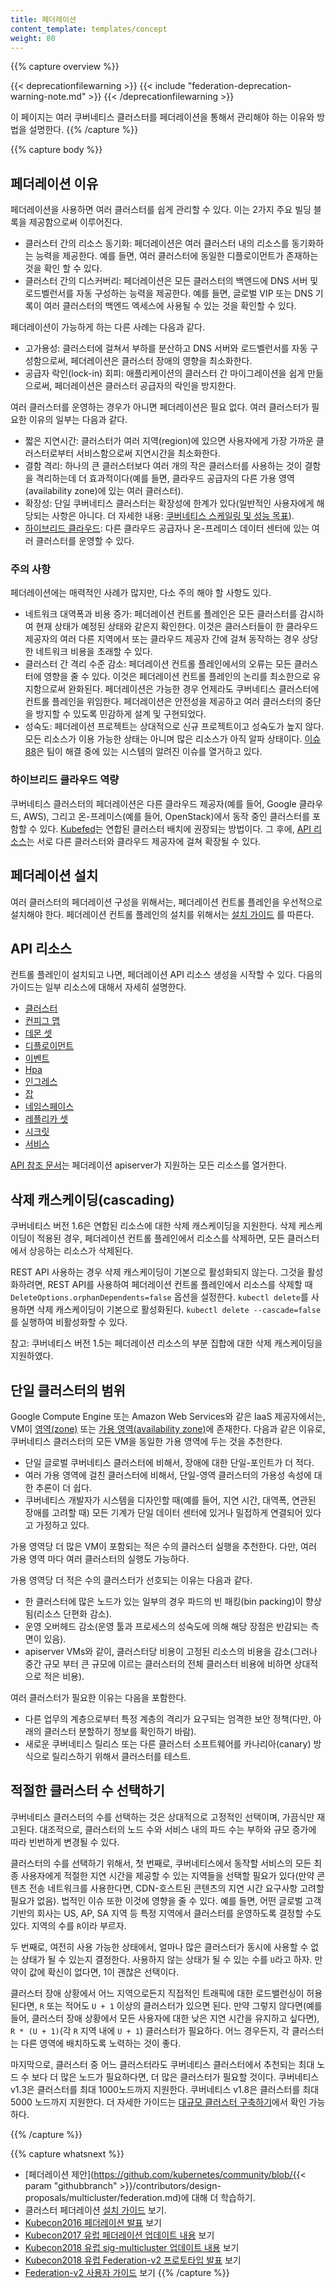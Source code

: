 ```yaml
---
title: 페더레이션
content_template: templates/concept
weight: 80
---
```


{{% capture overview %}}

{{< deprecationfilewarning >}}
{{< include "federation-deprecation-warning-note.md" >}}
{{< /deprecationfilewarning >}}

이 페이지는 여러 쿠버네티스 클러스터를 페더레이션을 통해서 관리해야 하는 이유와 방법을 
설명한다.
{{% /capture %}}

{{% capture body %}}
## 페더레이션 이유

페더레이션을 사용하면 여러 클러스터를 쉽게 관리할 수 있다. 이는 2가지 주요 빌딩 블록을 
제공함으로써 이루어진다. 

  * 클러스터 간의 리소스 동기화: 페더레이션은 여러 클러스터 내의 리소스를 
    동기화하는 능력을 제공한다. 예를 들면, 여러 클러스터에 동일한 디플로이먼트가 존재하는 것을 확인 할 수 있다.
  * 클러스터 간의 디스커버리: 페더레이션은 모든 클러스터의 백엔드에 DNS 서버 및 로드벨런서를 자동 구성하는 능력을 제공한다. 예를 들면, 글로벌 VIP 또는 DNS 기록이 여러 클러스터의 백엔드 엑세스에 사용될 수 있는 것을 확인할 수 있다.

페더레이션이 가능하게 하는 다른 사례는 다음과 같다.

* 고가용성: 클러스터에 걸쳐서 부하를 분산하고 DNS 
  서버와 로드벨런서를 자동 구성함으로써, 페더레이션은 클러스터 장애의 영향을 
  최소화한다.
* 공급자 락인(lock-in) 회피: 애플리케이션의 클러스터 간 마이그레이션을 쉽게 
  만듦으로써, 페더레이션은 클러스터 공급자의 락인을 방지한다.


여러 클러스터를 운영하는 경우가 아니면 페더레이션은 필요 없다. 여러 클러스터가 필요한 
이유의 일부는 다음과 같다.

* 짧은 지연시간: 클러스터가 여러 지역(region)에 있으면 사용자에게 가장 가까운 클러스터로부터 
  서비스함으로써 지연시간을 최소화한다.
* 결함 격리: 하나의 큰 클러스터보다 여러 개의 작은 클러스터를 사용하는 것이 
  결함을 격리하는데 더 효과적이다(예를 들면, 클라우드 
  공급자의 다른 가용 영역(availability zone)에 있는 여러 클러스터).
* 확장성: 단일 쿠버네티스 클러스터는 확장성에 한계가 있다(일반적인 
  사용자에게 해당되는 사항은 아니다. 더 자세한 내용: 
  [쿠버네티스 스케일링 및 성능 목표](https://git.k8s.io/community/sig-scalability/goals.md)).
* [하이브리드 클라우드](#하이브리드-클라우드-역량): 다른 클라우드 공급자나 온-프레미스 데이터 센터에 있는 여러 클러스터를 
  운영할 수 있다. 

### 주의 사항

페더레이션에는 매력적인 사례가 많지만, 다소 주의 해야 할 
사항도 있다.

* 네트워크 대역폭과 비용 증가: 페더레이션 컨트롤 플레인은 모든 클러스터를 
  감시하여 현재 상태가 예정된 상태와 같은지 확인한다. 이것은 클러스터들이 
  한 클라우드 제공자의 여러 다른 지역에서 또는 클라우드 제공자 간에 걸쳐 동작하는 
  경우 상당한 네트워크 비용을 초래할 수 있다.
* 클러스터 간 격리 수준 감소: 페더레이션 컨트롤 플레인에서의 오류는 모든 클러스터에 
  영향을 줄 수 있다. 이것은 페더레이션 컨트롤 플레인의 논리를 최소한으로 
  유지함으로써 완화된다. 페더레이션은 가능한 경우 언제라도 
  쿠버네티스 클러스터에 컨트롤 플레인을 위임한다. 페더레이션은 안전성을 제공하고 
  여러 클러스터의 중단을 방지할 수 있도록 민감하게 설계 및 구현되었다.
* 성숙도: 페더레이션 프로젝트는 상대적으로 신규 프로젝트이고 성숙도가 높지 않다.
  모든 리소스가 이용 가능한 상태는 아니며 많은 리소스가 아직 알파 상태이다. [이슈
  88](https://github.com/kubernetes/federation/issues/88)은 팀이 해결 
  중에 있는 시스템의 알려진 이슈를 열거하고 있다. 

### 하이브리드 클라우드 역량

쿠버네티스 클러스터의 페더레이션은 다른 클라우드 제공자(예를 들어, Google 클라우드, AWS), 
그리고 온-프레미스(예를 들어, OpenStack)에서 동작 중인 클러스터를 포함할 수 
있다. [Kubefed](/docs/tasks/federation/set-up-cluster-federation-kubefed/)는 연합된 클러스터 배치에 권장되는 방법이다. 
그 후에, [API 리소스](#api-리소스)는 서로 다른 클러스터와 클라우드 
제공자에 걸쳐 확장될 수 있다. 

## 페더레이션 설치

여러 클러스터의 페더레이션 구성을 위해서는, 페더레이션 컨트롤 플레인을 우선적으로 
설치해야 한다.
페더레이션 컨트롤 플레인의 설치를 위해서는 [설치 가이드](/docs/tutorials/federation/set-up-cluster-federation-kubefed/)
를 따른다.

## API 리소스

컨트롤 플레인이 설치되고 나면, 페더레이션 API 리소스 생성을 시작할 수 
있다.
다음의 가이드는 일부 리소스에 대해서 자세히 설명한다.

* [클러스터](/docs/tasks/administer-federation/cluster/)
* [컨피그 맵](/docs/tasks/administer-federation/configmap/)
* [데몬 셋](/docs/tasks/administer-federation/daemonset/)
* [디플로이먼트](/docs/tasks/administer-federation/deployment/)
* [이벤트](/docs/tasks/administer-federation/events/)
* [Hpa](/docs/tasks/administer-federation/hpa/)
* [인그레스](/docs/tasks/administer-federation/ingress/)
* [잡](/docs/tasks/administer-federation/job/)
* [네임스페이스](/docs/tasks/administer-federation/namespaces/)
* [레플리카 셋](/docs/tasks/administer-federation/replicaset/)
* [시크릿](/docs/tasks/administer-federation/secret/)
* [서비스](/docs/concepts/cluster-administration/federation-service-discovery/)


[API 참조 문서](/docs/reference/federation/)는 페더레이션 
apiserver가 지원하는 모든 리소스를 열거한다. 

## 삭제 캐스케이딩(cascading)

쿠버네티스 버전 1.6은 연합된 리소스에 대한 삭제 캐스케이딩을 
지원한다. 삭제 케스케이딩이 적용된 경우, 페더레이션 컨트롤 플레인에서 
리소스를 삭제하면, 모든 클러스터에서 상응하는 리소스가 삭제된다.

REST API 사용하는 경우 삭제 캐스케이딩이 기본으로 활성화되지 않는다. 그것을 
활성화하려면, REST API를 사용하여 페더레이션 컨트롤 플레인에서 리소스를 삭제할 때 
`DeleteOptions.orphanDependents=false` 옵션을 설정한다. `kubectl
delete`를 사용하면 
삭제 캐스케이딩이 기본으로 활성화된다. `kubectl
delete --cascade=false`를 실행하여 비활성화할 수 있다.

참고: 쿠버네티스 버전 1.5는 페더레이션 리소스의 부분 집합에 대한 삭제 
캐스케이딩을 지원하였다.

## 단일 클러스터의 범위

Google Compute Engine 또는 Amazon Web Services와 같은 IaaS 제공자에서는, VM이 
[영역(zone)](https://cloud.google.com/compute/docs/zones) 또는 [가용 영역(availability
zone)](http://docs.aws.amazon.com/AWSEC2/latest/UserGuide/using-regions-availability-zones.html)에 존재한다.
다음과 같은 이유로, 쿠버네티스 클러스터의 모든 VM을 동일한 가용 영역에 두는 것을 추천한다.

  - 단일 글로벌 쿠버네티스 클러스터에 비해서, 장애에 대한 단일-포인트가 더 적다.
  - 여러 가용 영역에 걸친 클러스터에 비해서, 단일-영역 클러스터의 가용성 속성에 대한 추론이 
    더 쉽다.
  - 쿠버네티스 개발자가 시스템을 디자인할 때(예를 들어, 지연 시간, 대역폭, 연관된 장애를 
    고려할 때) 모든 기계가 단일 데이터 센터에 있거나 밀접하게 연결되어 있다고 가정하고 있다.

가용 영역당 더 많은 VM이 포함되는 적은 수의 클러스터 실행을 추천한다. 다만, 여러 가용 영역 마다 여러 클러스터의 실행도 가능하다.

가용 영역당 더 적은 수의 클러스터가 선호되는 이유는 다음과 같다.

  - 한 클러스터에 많은 노드가 있는 일부의 경우 파드의 빈 패킹(bin packing)이 향상됨(리소스 단편화 감소).
  - 운영 오버헤드 감소(운영 툴과 프로세스의 성숙도에 의해 해당 장점은 반감되는 측면이 있음).
  - apiserver VMs와 같이, 클러스터당 비용이 고정된 리소스의 비용을 감소(그러나 중간 규모 부터 큰 규모에 이르는 클러스터의 
    전체 클러스터 비용에 비하면 상대적으로 적은 비용). 

여러 클러스터가 필요한 이유는 다음을 포함한다.

  - 다른 업무의 계층으로부터 특정 계층의 격리가 요구되는 엄격한 보안 정책(다만, 아래의 클러스터 분할하기 정보를 확인하기 
    바람).
  - 새로운 쿠버네티스 릴리스 또는 다른 클러스터 소프트웨어를 카나리아(canary) 방식으로 릴리스하기 위해서 클러스터를 테스트.

## 적절한 클러스터 수 선택하기

쿠버네티스 클러스터의 수를 선택하는 것은 상대적으로 고정적인 선택이며, 가끔식만 재고된다.
대조적으로, 클러스터의 노드 수와 서비스 내의 파드 수는 부하와 규모 증가에 따라 
빈번하게 변경될 수 있다.

클러스터의 수를 선택하기 위해서, 첫 번째로, 쿠버네티스에서 동작할 서비스의 모든 최종 사용자에게 적절한 지연 시간을 제공할 수 있는 지역들을 선택할 
필요가 있다(만약 콘텐츠 전송 네트워크를 사용한다면, CDN-호스트된 콘텐츠의 지연 시간 요구사항 
고려할 필요가 없음). 법적인 이슈 또한 이것에 영향을 줄 수 있다. 예를 들면, 어떤 글로벌 고객 기반의 회사는 US, AP, SA 지역 등 특정 지역에서 클러스터를 운영하도록 결정할 수도 있다.
지역의 수를 `R`이라 부르자.

두 번째로, 여전히 사용 가능한 상태에서, 얼마나 많은 클러스터가 동시에 사용할 수 없는 상태가 될 수 있는지 결정한다.
사용하지 않는 상태가 될 수 있는 수를 `U`라고 하자. 만약이 값에 확신이 없다면, 1이 괜찮은 선택이다.

클러스터 장애 상황에서 어느 지역으로든지 직접적인 트래픽에 대한 로드밸런싱이 허용된다면, `R` 
또는 적어도 `U + 1` 이상의 클러스터가 있으면 된다. 만약 그렇지 않다면(예를 들어, 클러스터 장애 상황에서 모든 
사용자에 대한 낮은 지연 시간을 유지하고 싶다면), `R * (U + 1)`(각 `R` 지역 내에 `U + 1`) 
클러스터가 필요하다. 어느 경우든지, 각 클러스터는 다른 영역에 배치하도록 노력하는 것이 좋다.

마지막으로, 클러스터 중 어느 클러스터라도 쿠버네티스 클러스터에서 추천되는 최대 노드 수 보다 더 많은 노드가 필요하다면, 
더 많은 클러스터가 필요할 것이다. 쿠버네티스 v1.3은 클러스터를 최대 1000노드까지 지원한다. 쿠버네티스 v1.8은 
클러스터를 최대 5000 노드까지 지원한다. 더 자세한 가이드는 [대규모 클러스터 구축하기](/docs/setup/cluster-large/)에서 확인 가능하다.

{{% /capture %}}

{{% capture whatsnext %}}
* [페더레이션 
  제안](https://github.com/kubernetes/community/blob/{{< param "githubbranch" >}}/contributors/design-proposals/multicluster/federation.md)에 대해 더 학습하기.
* 클러스터 페더레이션 [설치 가이드](/docs/tutorials/federation/set-up-cluster-federation-kubefed/) 보기.
* [Kubecon2016 페더레이션 발표](https://www.youtube.com/watch?v=pq9lbkmxpS8) 보기
* [Kubecon2017 유럽 페더레이션 업데이트 내용](https://www.youtube.com/watch?v=kwOvOLnFYck) 보기
* [Kubecon2018 유럽 sig-multicluster 업데이트 내용](https://www.youtube.com/watch?v=vGZo5DaThQU) 보기
* [Kubecon2018 유럽 Federation-v2 프로토타입 발표](https://youtu.be/q27rbaX5Jis?t=7m20s) 보기
* [Federation-v2 사용자 가이드](https://github.com/kubernetes-sigs/federation-v2/blob/master/docs/userguide.md) 보기
{{% /capture %}}
